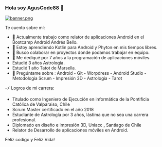 ### Hola soy AgusCode88 👋

[![banner.png](https://i.postimg.cc/nztg7Q93/banner.png)](https://postimg.cc/HJB61n2M)



Te cuento sobre mí:

- 🔭 Actualmente trabajo como relator de aplicaciones Android en el Bootcamp Android Andrés Bello.                   
- 🌱 Estoy aprendiendo Kotlin para Android y Phyton en mis tiempos libres.
- 👯 Busco colaborar en proyectos donde podamos trabajar en equipo.
- 🤔 Me dediqué por 7 años a la programación de aplicaciones móviles
-    Estudié 3 años Astrología.
-    Estudié 1 año Tatot de Marsella.
- 💬 Pregúntame sobre :  Android - Git - Worpdress - Android Studio - Metodología Scrum - Impresión 3D - Astrología - Tarot

-⚡ Logros de mi carrera: 

* Titulado como Ingeniero de Ejecución en informática de la Pontificia Católica de Valparaiso, Chile
* Scrum Master certificado en el año 2018
* Estudiante de Astrología por 3 años, lástima que no sea una carrera profesional.
* Diplomado en diseño e impresión 3D, Uniacc , Santiago de Chile
* Relator de Desarrollo de aplicaciones móviles en Android. 



[instagram]: (https://www.instagram.com/agus.code/)
[linkedin]: (https://www.linkedin.com/in/agustin-romero-salazar-01254465/)


Feliz codigo y Feliz Vida!
